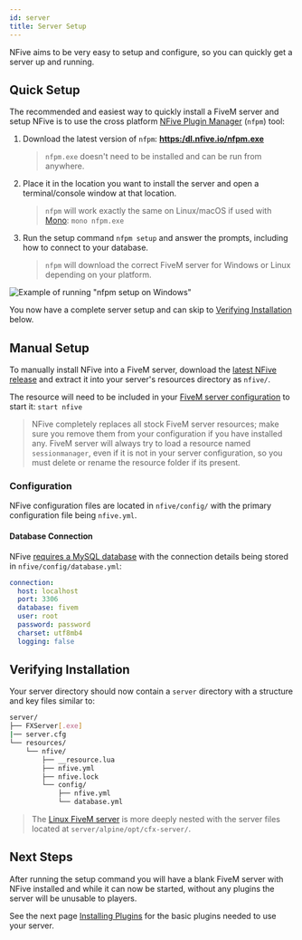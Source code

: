 ```yaml
---
id: server
title: Server Setup
---
```


NFive aims to be very easy to setup and configure, so you can quickly get a server up and running.

## Quick Setup

The recommended and easiest way to quickly install a FiveM server and setup NFive is to use the cross platform [NFive Plugin Manager](nfpm/overview) (`nfpm`) tool:

1. Download the latest version of `nfpm`: **[https:/dl.nfive.io/nfpm.exe](https://dl.nfive.io/nfpm.exe)**

   > `nfpm.exe` doesn't need to be installed and can be run from anywhere.

2. Place it in the location you want to install the server and open a terminal/console window at that location.

   > `nfpm` will work exactly the same on Linux/macOS if used with [Mono](https://www.mono-project.com/): `mono nfpm.exe`

3. Run the setup command `nfpm setup` and answer the prompts, including how to connect to your database.

   > `nfpm` will download the correct FiveM server for Windows or Linux depending on your platform.

![Example of running "nfpm setup on Windows"](/img/setup.gif)

You now have a complete server setup and can skip to [Verifying Installation](#verifying-installation) below.

## Manual Setup

To manually install NFive into a FiveM server, download the [latest NFive release](https://dl.nfive.io/nfive.zip) and extract it into your server's resources directory as `nfive/`.

The resource will need to be included in your [FiveM server configuration](https://docs.fivem.net/server-manual/setting-up-a-server/#server-cfg) to start it: `start nfive`

> NFive completely replaces all stock FiveM server resources; make sure you remove them from your configuration if you have installed any. FiveM server will always try to load a resource named `sessionmanager`, even if it is not in your server configuration, so you must delete or rename the resource folder if its present.

### Configuration

NFive configuration files are located in `nfive/config/` with the primary configuration file being `nfive.yml`.

#### Database Connection

NFive [requires a MySQL database](database) with the connection details being stored in `nfive/config/database.yml`:

```yaml
connection:
  host: localhost
  port: 3306
  database: fivem
  user: root
  password: password
  charset: utf8mb4
  logging: false
```

## Verifying Installation

Your server directory should now contain a `server` directory with a structure and key files similar to:

```sh
server/
├── FXServer[.exe]
|── server.cfg
└── resources/
    └── nfive/
        ├── __resource.lua
        ├── nfive.yml
        ├── nfive.lock
        └── config/
            ├── nfive.yml
            └── database.yml
```

> The [Linux FiveM server](https://runtime.fivem.net/artifacts/fivem/build_proot_linux/master/) is more deeply nested with the server files located at `server/alpine/opt/cfx-server/`.

## Next Steps

After running the setup command you will have a blank FiveM server with NFive installed and while it can now be started, without any plugins the server will be unusable to players.

See the next page [Installing Plugins](plugins) for the basic plugins needed to use your server.
